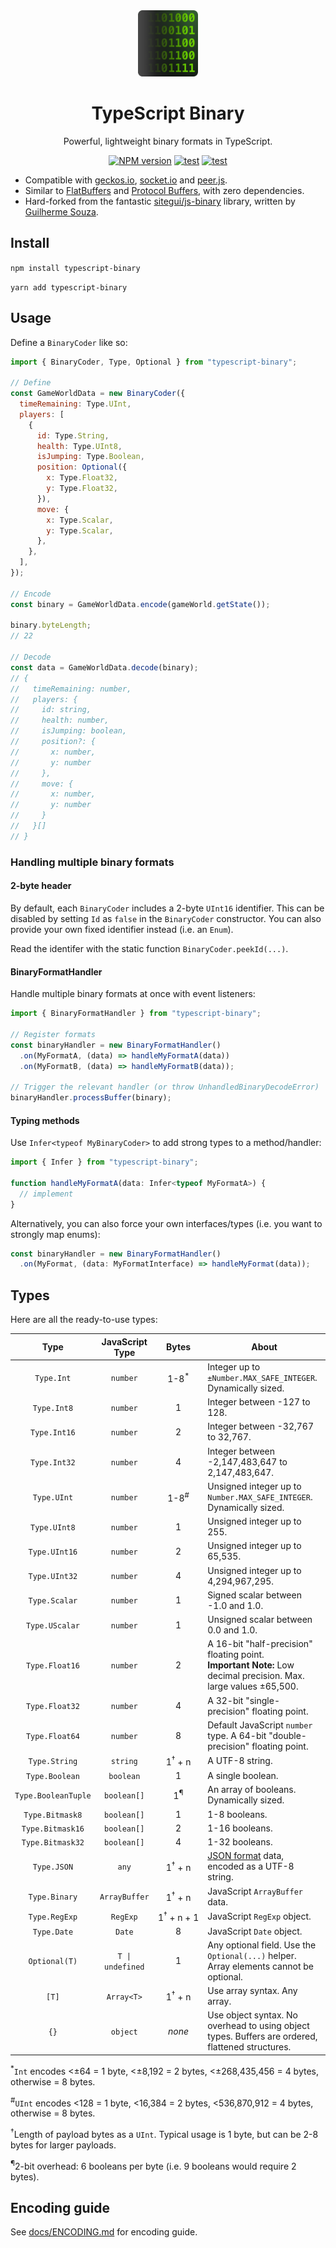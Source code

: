 <div align="center">

<img src="docs/hero.png" alt="TypeScript Binary Icon showing binary peeking out from behind a square." height="106">

# TypeScript Binary

Powerful, lightweight binary formats in TypeScript.

[![NPM version](https://img.shields.io/npm/v/typescript-binary.svg?style=flat-square)](https://www.npmjs.com/package/typescript-binary)
[![test](https://github.com/reececomo/typescript-binary/actions/workflows/test.yml/badge.svg)](https://github.com/reececomo/typescript-binary/actions/workflows/test.yml)
[![test](https://github.com/reececomo/typescript-binary/actions/workflows/lint.yml/badge.svg)](https://github.com/reececomo/typescript-binary/actions/workflows/lint.yml)

</div>

- Compatible with [geckos.io](https://github.com/geckosio/geckos.io), [socket.io](https://github.com/socketio/socket.io) and [peer.js](https://github.com/peers/peerjs).
- Similar to [FlatBuffers](https://github.com/google/flatbuffers) and [Protocol Buffers](https://protobuf.dev/), with zero dependencies.
- Hard-forked from the fantastic [sitegui/js-binary](https://github.com/sitegui/js-binary) library, written by [Guilherme Souza](https://github.com/sitegui).

## Install

`npm install typescript-binary`

`yarn add typescript-binary`

## Usage

Define a `BinaryCoder` like so:

```js
import { BinaryCoder, Type, Optional } from "typescript-binary";

// Define
const GameWorldData = new BinaryCoder({
  timeRemaining: Type.UInt,
  players: [
    {
      id: Type.String,
      health: Type.UInt8,
      isJumping: Type.Boolean,
      position: Optional({
        x: Type.Float32,
        y: Type.Float32,
      }),
      move: {
        x: Type.Scalar,
        y: Type.Scalar,
      },
    },
  ],
});

// Encode
const binary = GameWorldData.encode(gameWorld.getState());

binary.byteLength;
// 22

// Decode
const data = GameWorldData.decode(binary);
// {
//   timeRemaining: number,
//   players: {
//     id: string,
//     health: number,
//     isJumping: boolean,
//     position?: {
//       x: number,
//       y: number
//     },
//     move: {
//       x: number,
//       y: number
//     }
//   }[]
// }
```

### Handling multiple binary formats

#### 2-byte header

By default, each `BinaryCoder` includes a 2-byte `UInt16` identifier. This can be disabled by setting `Id` as `false` in the `BinaryCoder` constructor. You can also provide your own fixed identifier instead (i.e. an `Enum`).

Read the identifer with the static function `BinaryCoder.peekId(...)`.

#### BinaryFormatHandler

Handle multiple binary formats at once with event listeners:

```ts
import { BinaryFormatHandler } from "typescript-binary";

// Register formats
const binaryHandler = new BinaryFormatHandler()
  .on(MyFormatA, (data) => handleMyFormatA(data))
  .on(MyFormatB, (data) => handleMyFormatB(data));

// Trigger the relevant handler (or throw UnhandledBinaryDecodeError)
binaryHandler.processBuffer(binary);
```

#### Typing methods

Use `Infer<typeof MyBinaryCoder>` to add strong types to a method/handler:

```ts
import { Infer } from "typescript-binary";

function handleMyFormatA(data: Infer<typeof MyFormatA>) {
  // implement
}
```

Alternatively, you can also force your own interfaces/types (i.e. you want to strongly map enums):

```ts
const binaryHandler = new BinaryFormatHandler()
  .on(MyFormat, (data: MyFormatInterface) => handleMyFormat(data));
```

## Types

Here are all the ready-to-use types:

|      **Type**       | **JavaScript Type** |                 **Bytes**                 | **About**                                                                                                           |
| :-----------------: | :-----------------: | :---------------------------------------: | ------------------------------------------------------------------------------------------------------------------- |
|     `Type.Int`      |      `number`       |             1-8<sup>\*</sup>              | Integer up to `±Number.MAX_SAFE_INTEGER`. Dynamically sized.                                                        |
|     `Type.Int8`     |      `number`       |                     1                     | Integer between -127 to 128.                                                                                        |
|    `Type.Int16`     |      `number`       |                     2                     | Integer between -32,767 to 32,767.                                                                                  |
|    `Type.Int32`     |      `number`       |                     4                     | Integer between -2,147,483,647 to 2,147,483,647.                                                                    |
|     `Type.UInt`     |      `number`       |              1-8<sup>#</sup>              | Unsigned integer up to `Number.MAX_SAFE_INTEGER`. Dynamically sized.                                                |
|    `Type.UInt8`     |      `number`       |                     1                     | Unsigned integer up to 255.                                                                                         |
|    `Type.UInt16`    |      `number`       |                     2                     | Unsigned integer up to 65,535.                                                                                      |
|    `Type.UInt32`    |      `number`       |                     4                     | Unsigned integer up to 4,294,967,295.                                                                               |
|    `Type.Scalar`    |      `number`       |                     1                     | Signed scalar between -1.0 and 1.0.                                                                                 |
|   `Type.UScalar`    |      `number`       |                     1                     | Unsigned scalar between 0.0 and 1.0.                                                                                |
|   `Type.Float16`    |      `number`       |                     2                     | A 16-bit "half-precision" floating point.<br/>**Important Note:** Low decimal precision. Max. large values ±65,500. |
|   `Type.Float32`    |      `number`       |                     4                     | A 32-bit "single-precision" floating point.                                                                         |
|   `Type.Float64`    |      `number`       |                     8                     | Default JavaScript `number` type. A 64-bit "double-precision" floating point.                                       |
|    `Type.String`    |      `string`       |        1<sup>†</sup>&nbsp;+&nbsp;n        | A UTF-8 string.                                                                                                     |
|   `Type.Boolean`    |      `boolean`      |                     1                     | A single boolean.                                                                                                   |
| `Type.BooleanTuple` |     `boolean[]`     |               1<sup>¶</sup>               | An array of booleans. Dynamically sized.                                                                            |
|   `Type.Bitmask8`   |     `boolean[]`     |                     1                     | 1-8 booleans.                                                                                                       |
|  `Type.Bitmask16`   |     `boolean[]`     |                     2                     | 1-16 booleans.                                                                                                      |
|  `Type.Bitmask32`   |     `boolean[]`     |                     4                     | 1-32 booleans.                                                                                                      |
|     `Type.JSON`     |        `any`        |        1<sup>†</sup>&nbsp;+&nbsp;n        | [JSON format](http://json.org/) data, encoded as a UTF-8 string.                                                    |
|    `Type.Binary`    |    `ArrayBuffer`    |        1<sup>†</sup>&nbsp;+&nbsp;n        | JavaScript `ArrayBuffer` data.                                                                                      |
|    `Type.RegExp`    |      `RegExp`       | 1<sup>†</sup>&nbsp;+&nbsp;n&nbsp;+&nbsp;1 | JavaScript `RegExp` object.                                                                                         |
|     `Type.Date`     |       `Date`        |                     8                     | JavaScript `Date` object.                                                                                           |
|    `Optional(T)`    |  `T \| undefined`   |                     1                     | Any optional field. Use the `Optional(...)` helper. Array elements cannot be optional.                              |
|        `[T]`        |     `Array<T>`      |        1<sup>†</sup>&nbsp;+&nbsp;n        | Use array syntax. Any array.                                                                                        |
|        `{}`         |      `object`       |                  _none_                   | Use object syntax. No overhead to using object types. Buffers are ordered, flattened structures.                    |

<sup>\*</sup>`Int` encodes <±64 = 1 byte, <±8,192 = 2 bytes, <±268,435,456 = 4 bytes, otherwise = 8 bytes.

<sup>#</sup>`UInt` encodes <128 = 1 byte, <16,384 = 2 bytes, <536,870,912 = 4 bytes, otherwise = 8 bytes.

<sup>†</sup>Length of payload bytes as a `UInt`. Typical usage is 1 byte, but can be 2-8 bytes for larger payloads.

<sup>¶</sup>2-bit overhead: 6 booleans per byte (i.e. 9 booleans would require 2 bytes).

## Encoding guide

See [docs/ENCODING.md](docs/ENCODING.md) for encoding guide.
